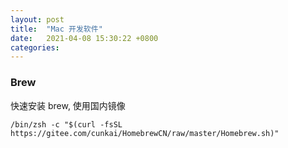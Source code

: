 ```yaml
---
layout: post
title:  "Mac 开发软件"
date:   2021-04-08 15:30:22 +0800
categories:
---
```


### Brew
快速安装 brew, 使用国内镜像
```shell
/bin/zsh -c "$(curl -fsSL https://gitee.com/cunkai/HomebrewCN/raw/master/Homebrew.sh)"
```

